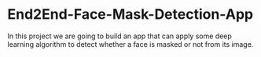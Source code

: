 # End2End-Face-Mask-Detection-App
In this project we are going to build an app that can apply some deep learning algorithm to detect whether a face is masked or not from its image.

